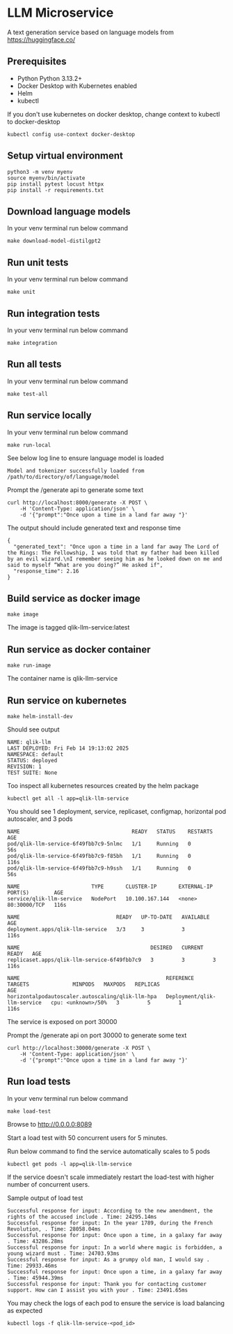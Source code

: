 # LLM Microservice

A text generation service based on language models from https://huggingface.co/

## Prerequisites

- Python Python 3.13.2+
- Docker Desktop with Kubernetes enabled
- Helm
- kubectl

If you don't use kubernetes on docker desktop, change context to kubectl to docker-desktop

```
kubectl config use-context docker-desktop
```

## Setup virtual environment

```
python3 -m venv myenv
source myenv/bin/activate  
pip install pytest locust httpx
pip install -r requirements.txt
```

## Download language models

In your venv terminal run below command

```
make download-model-distilgpt2
```

## Run unit tests

In your venv terminal run below command

```
make unit
```

## Run integration tests

In your venv terminal run below command

```
make integration
```

## Run all tests

In your venv terminal run below command

```
make test-all
```

## Run service locally

In your venv terminal run below command

```
make run-local
```

See below log line to ensure language model is loaded

```
Model and tokenizer successfully loaded from /path/to/directory/of/language/model
```

Prompt the /generate api to generate some text

```
curl http://localhost:8000/generate -X POST \
	-H 'Content-Type: application/json' \
	-d '{"prompt":"Once upon a time in a land far away "}'
```

The output should include generated text and response time

```
{
  "generated_text": "Once upon a time in a land far away The Lord of the Rings: The Fellowship, I was told that my father had been killed by an evil wizard.\nI remember seeing him as he looked down on me and said to myself “What are you doing?” He asked if",
  "response_time": 2.16
}
```

## Build service as docker image

```
make image
```

The image is tagged qlik-llm-service:latest

## Run service as docker container

```
make run-image
```

The container name is qlik-llm-service

## Run service on kubernetes

```
make helm-install-dev
```

Should see output

```
NAME: qlik-llm
LAST DEPLOYED: Fri Feb 14 19:13:02 2025
NAMESPACE: default
STATUS: deployed
REVISION: 1
TEST SUITE: None
```

Too inspect all kubernetes resources created by the helm package

```
kubectl get all -l app=qlik-llm-service
```

You should see 1 deployment, service, replicaset, configmap, horizontal pod autoscaler, and 3 pods

```
NAME                                    READY   STATUS    RESTARTS   AGE
pod/qlik-llm-service-6f49fbb7c9-5nlmc   1/1     Running   0          56s
pod/qlik-llm-service-6f49fbb7c9-f85bh   1/1     Running   0          116s
pod/qlik-llm-service-6f49fbb7c9-h9ssh   1/1     Running   0          56s

NAME                       TYPE       CLUSTER-IP       EXTERNAL-IP   PORT(S)        AGE
service/qlik-llm-service   NodePort   10.100.167.144   <none>        80:30000/TCP   116s

NAME                               READY   UP-TO-DATE   AVAILABLE   AGE
deployment.apps/qlik-llm-service   3/3     3            3           116s

NAME                                          DESIRED   CURRENT   READY   AGE
replicaset.apps/qlik-llm-service-6f49fbb7c9   3         3         3       116s

NAME                                               REFERENCE                     TARGETS              MINPODS   MAXPODS   REPLICAS
AGE
horizontalpodautoscaler.autoscaling/qlik-llm-hpa   Deployment/qlik-llm-service   cpu: <unknown>/50%   3         5         1
116s
```

The service is exposed on port 30000

Prompt the /generate api on port 30000 to generate some text

```
curl http://localhost:30000/generate -X POST \
	-H 'Content-Type: application/json' \
	-d '{"prompt":"Once upon a time in a land far away "}'
```

## Run load tests

In your venv terminal run below command

```
make load-test
```

Browse to http://0.0.0.0:8089

Start a load test with 50 concurrent users for 5 minutes.

Run below command to find the service automatically scales to 5 pods 

```
kubectl get pods -l app=qlik-llm-service
```

If the service doesn't scale immediately restart the load-test with higher number of concurrent users. 

Sample output of load test

```
Successful response for input: According to the new amendment, the rights of the accused include . Time: 24295.14ms
Successful response for input: In the year 1789, during the French Revolution, . Time: 28058.04ms
Successful response for input: Once upon a time, in a galaxy far away . Time: 43286.28ms
Successful response for input: In a world where magic is forbidden, a young wizard must . Time: 24703.93ms
Successful response for input: As a grumpy old man, I would say . Time: 29933.46ms
Successful response for input: Once upon a time, in a galaxy far away . Time: 45944.39ms
Successful response for input: Thank you for contacting customer support. How can I assist you with your . Time: 23491.65ms
```

You may check the logs of each pod to ensure the service is load balancing as expected

```
kubectl logs -f qlik-llm-service-<pod_id>
```

